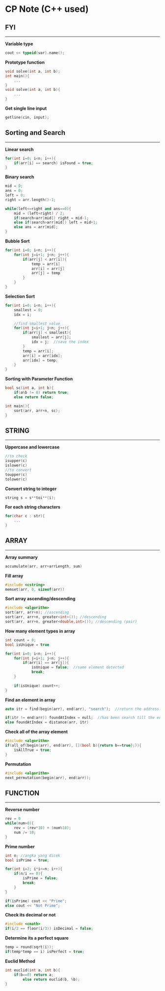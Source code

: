 # CP Note (C++ used)

## FYI

---

**Variable type**

```cpp
cout << typeid(var).name();
```

**Prototype function**

```cpp
void solve(int a, int b);
int main(){
	...
}
void solve(int a, int b){
	...
}
```

**Get single line input**

```cpp
getline(cin, input);
```

## Sorting and Search

---

**Linear search**

```cpp
for(int i=0; i<n; i++){
	if(arr[i] == search) isFound = true;
}
```

**Binary search**

```cpp
mid = 0;
ans = 0;
left = 0;
right = arr.length()-1;

while(left<=right and ans==0){
	mid = (left+right) / 2;
	if(search<arr[mid]) right = mid-1;
	else if(search>arr[mid]) left = mid+1;
	else ans = arr[mid];
}
```

**Bubble Sort**

```cpp
for(int i=0; i<n; i++){
	for(int j=i+1; j<n; j++){
		if(arr[j] < arr[i]){
			temp = arr[i]
			arr[i] = arr[j]
			arr[j] = temp
		}
	}
}
```

**Selection Sort**

```cpp
for(int i=0; i<n; i++){
	smallest = 0;
	idx = i;

	//find smallest value
	for(int j=i+1; j<n; j++){
		if(arr[j] < smallest){
			smallest = arr[j];
			idx = j;  //save the index
		}
		temp = arr[i];
		arr[i] = arr[idx];
		arr[idx] = temp;
	}
}
```

**Sorting with Parameter Function**

```cpp
bool sc(int a, int b){
	if(a%b != 0) return true;
	else return false;

int main(){
	sort(arr, arr+n, sc);
}
```

## STRING

---

**Uppercase and lowercase**

```cpp
//to check
isupper(c)
islower(c)
//to convert
toupper(c)
tolower(c)
```

**Convert string to integer**

```cpp
string s = s**toi**(i);
```

**For each string characters**

```cpp
for(char c : str){
	...
}
```

## ARRAY

---

**Array summary**

```cpp
accumulate(arr, arr+arrLength, sum)
```

**Fill array**

```cpp
#include <cstring>
memset(arr, 0, sizeof(arr))
```

**Sort array ascending/descending**

```cpp
#include <algorithm>
sort(arr, arr+n); //ascending
sort(arr, arr+n, greater<int>()); //descending
sort(arr, arr+n, greater<double,int>()); //descending (pair)
```

**How many element types in array**

```cpp
int count = 0;
bool isUnique = true

for(int i=0; i<n; i++){
	for(int j=i+1; j<n; j++){
		if(arr[i] == arr[j]){
			isUnique = false;  //same element detected
			break;
	}
	
	if(isUnique) count++;
}
```

**Find an element in array**

```cpp
auto itr = find(begin(arr), end(arr), "search");  //return the address as itr, if "search" found, stop at it address then

if(itr != end(arr)) foundAtIndex = null;  //has been search till the end
else foundAtIndex = distance(arr, itr) 
```

**Check all of the array element**

```cpp
#include <algorithm>
if(all_of(begin(arr), end(arr), [](bool b){return b==true};)){
	isAllTrue = true;
}
```

**Permutation**

```cpp
#include <algorithm>
next_permutation(begin(arr), end(arr));
```

## FUNCTION

---

**Reverse number**

```cpp
rev = 0
while(num>0){
	rev = (rev*10) + (num%10);
	num /= 10;
}
```

**Prime number**

```cpp
int n; //angka yang dicek
bool isPrime = true;

for(int i=2; i*i<=n; i++){
	if(n/i == 0){
		isPrime = false;
		break;
	}
}

if(isPrime) cout << "Prime";
else cout << "Not Prime";
```

**Check its decimal or not**

```cpp
#include <cmath>
if(i/3 == floor(i/3)) isDecimal = false;
```

**Determine its a perfect square**

```cpp
temp = round(sqrt(i));
if(temp*temp == i) isPerfect = true;
```

**Euclid Method**

```cpp
int euclid(int a, int b){
	if(b==0) return a;
		else return euclid(b, %b);
}
```